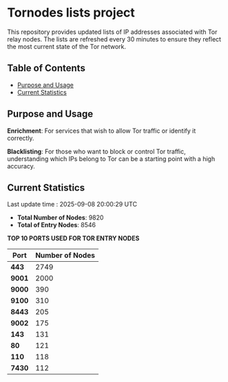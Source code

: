 # Tornodes lists project

This repository provides updated lists of IP addresses associated with Tor relay nodes. The lists are refreshed every 30 minutes to ensure they reflect the most current state of the Tor network.

## Table of Contents

- [Purpose and Usage](#purpose-and-usage)
- [Current Statistics](#current-statistics)


## Purpose and Usage

**Enrichment**: For services that wish to allow Tor traffic or identify it correctly.

**Blacklisting**: For those who want to block or control Tor traffic, understanding which IPs belong to Tor can be a starting point with a high accuracy.

## Current Statistics

Last update time : 2025-09-08 20:00:29 UTC

- **Total Number of Nodes**: 9820
- **Total of Entry Nodes**: 8546

**TOP 10 PORTS USED FOR TOR ENTRY NODES**

| **Port** | **Number of Nodes** |
|------|-----------------|
| **443**   | 2749  |
| **9001**   | 2000  |
| **9000**   | 390  |
| **9100**   | 310  |
| **8443**   | 205  |
| **9002**   | 175  |
| **143**   | 131  |
| **80**   | 121  |
| **110**   | 118  |
| **7430**   | 112  |

